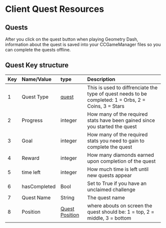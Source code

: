 # Client Quest Resources

## Quests

After you click on the quest button when playing Geometry Dash, information about the quest is saved into your CCGameManager files so you can complete the quests offline.

## Quest Key structure

| Key | Name/Value                     | type |Description                                                      |
| :-- | :----------------------------- |:-----|:--------------------------------------------------------------- |
| 1   | Quest Type                     | [quest](enumerations.md) |This is used to diffrenciate the type of quest needs to be completed: 1 = Orbs, 2 = Coins, 3 = Stars |
| 2   | Progress                       | integer | How many of the required stats have been gained since you started the quest|
| 3   | Goal                           | integer | How many of the required stats you need to gain to complete the quest|
| 4   | Reward                         | integer | How many diamonds earned upon completion of the quest|
| 5   | time left                      | integer | How much time is left until new quests appear |
| 6   | hasCompleted                   | Bool    | Set to True if you have an unclaimed challenge |
| 7   | Quest Name                     | String  | The quest name |
| 8   | Position                       | [Quest Position](enumerations.md) | where abouts on screen the quest should be: 1 = top, 2 = middle, 3 = bottom|